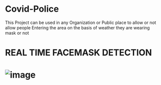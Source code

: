 # Covid-Police
This Project can be used in any Organization or Public place to allow or not allow people Entering the area on the basis of weather they are wearing mask or not

<h1> REAL TIME FACEMASK DETECTION <h1>
  

  ![image](https://user-images.githubusercontent.com/67271184/119336928-dd1c9700-bcab-11eb-83cb-60177664613d.png)

  

